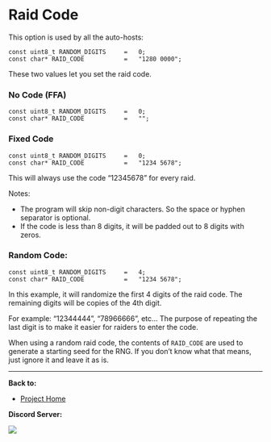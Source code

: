 # Raid Code

This option is used by all the auto-hosts:
```
const uint8_t RANDOM_DIGITS     =   0;
const char* RAID_CODE           =   "1280 0000";
```
These two values let you set the raid code.

### No Code (FFA)
```
const uint8_t RANDOM_DIGITS     =   0;
const char* RAID_CODE           =   "";
```
### Fixed Code
```
const uint8_t RANDOM_DIGITS     =   0;
const char* RAID_CODE           =   "1234 5678";
```
This will always use the code “12345678” for every raid.

Notes:
- The program will skip non-digit characters. So the space or hyphen separator is optional.
- If the code is less than 8 digits, it will be padded out to 8 digits with zeros.

### Random Code:
```
const uint8_t RANDOM_DIGITS     =   4;
const char* RAID_CODE           =   "1234 5678";
```
In this example, it will randomize the first 4 digits of the raid code. The remaining digits will be copies of the 4th digit.

For example: “12344444”, “78966666”, etc... The purpose of repeating the last digit is to make it easier for raiders to enter the code.

When using a random raid code, the contents of `RAID_CODE` are used to generate a starting seed for the RNG. If you don’t know what that means, just ignore it and leave it as is.



<hr>

**Back to:**
- [Project Home](/README.md)

**Discord Server:** 

[<img src="https://canary.discordapp.com/api/guilds/695809740428673034/widget.png?style=banner2">](https://discord.gg/cQ4gWxN)
